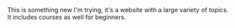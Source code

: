 This is something new I'm trying, it's a website with a large variety of topics. It includes courses as well for beginners. 